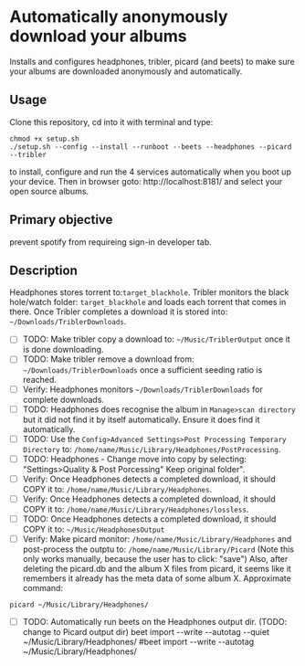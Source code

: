 # Automatically anonymously download your albums
Installs and configures headphones, tribler, picard (and beets) to make sure your albums are downloaded anonymously and automatically.

## Usage
Clone this repository, cd into it with terminal and type:
```
chmod +x setup.sh
./setup.sh --config --install --runboot --beets --headphones --picard --tribler
```
to install, configure and run the 4 services automatically when you boot up your device.
Then in browser goto: http://localhost:8181/ and select your open source albums.

## Primary objective
prevent spotify from requireing sign-in developer tab.

## Description
Headphones stores torrent to:`target_blackhole`.
Tribler monitors the black hole/watch folder: `target_blackhole` and loads each torrent that comes in there.
Once Tribler completes a download it is stored into: `~/Downloads/TriblerDownloads`.
- [ ] TODO: Make tribler copy a download to: `~/Music/TriblerOutput` once it is done downloading.
- [ ] TODO: Make tribler remove a download from: `~/Downloads/TriblerDownloads` once a sufficient seeding ratio is reached.
- [ ] Verify: Headphones monitors `~/Downloads/TriblerDownloads` for complete downloads.
- [ ] TODO: Headphones does recognise the album in `Manage>scan directory` but it did not find it by itself automatically. Ensure it does find it automatically.
- [ ] TODO: Use the `Config>Advanced Settings>Post Processing Temporary Directory` to: `/home/name/Music/Library/Headphones/PostProcessing`.
- [ ] TODO: Headphones - Change move into copy by selecting: "Settings>Quality & Post Porcessing" Keep original folder".
- [ ] Verify: Once Headphones detects a completed download, it should COPY it to: `/home/name/Music/Library/Headphones`.
- [ ] Verify: Once Headphones detects a completed download, it should COPY it to: `/home/name/Music/Library/Headphones/lossless`.
- [ ] TODO: Once Headphones detects a completed download, it should COPY it to: `~/Music/HeadphonesOutput`
- [ ] Verify: Make picard monitor: `/home/name/Music/Library/Headphones` and post-process the outptu to: `/home/name/Music/Library/Picard`
(Note this only works manually, because the user has to click: "save")
Also, after deleting the picard.db and the album X files from picard, it seems like it remembers it already has the meta data of some album X.
Approximate command:
```
picard ~/Music/Library/Headphones/
```
- [ ] TODO: Automatically run beets on the Headphones output dir. (TODO: change to Picard output dir)
beet import --write --autotag --quiet ~/Music/Library/Headphones/
#beet import --write --autotag  ~/Music/Library/Headphones/




